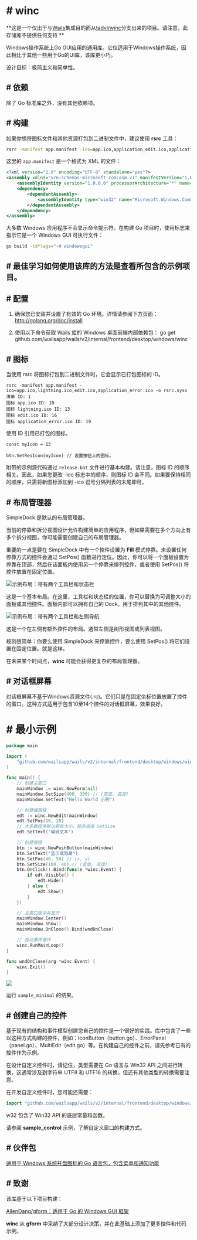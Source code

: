 # # winc

**这是一个仅出于与[Wails](https://github.com/wailsapp/wails)集成目的而从[tadvi/winc](https://github.com/tadvi/winc)分支出来的项目。请注意，此存储库不提供任何支持 **

Windows操作系统上Go GUI应用的通用库。它仅适用于Windows操作系统，因此相比于其他一些用于Go的UI库，该库更小巧。

设计目标：极简主义和简单性。
## # 依赖

除了 Go 标准库之外，没有其他依赖项。
## # 构建

如果你想将图标文件和其他资源打包到二进制文件中，建议使用 **rsrc** 工具：

```bash
rsrc -manifest app.manifest -ico=app.ico,application_edit.ico,application_error.ico -o rsrc.syso
```

这里的 `app.manifest` 是一个格式为 XML 的文件：

```xml
<?xml version="1.0" encoding="UTF-8" standalone="yes"?>
<assembly xmlns="urn:schemas-microsoft-com:asm.v1" manifestVersion="1.0">
    <assemblyIdentity version="1.0.0.0" processorArchitecture="*" name="App" type="win32"/>
    <dependency>
        <dependentAssembly>
            <assemblyIdentity type="win32" name="Microsoft.Windows.Common-Controls" version="6.0.0.0" processorArchitecture="*" publicKeyToken="6595b64144ccf1df" language="*"/>
        </dependentAssembly>
    </dependency>
</assembly>
```

大多数 Windows 应用程序不会显示命令提示符。在构建 Go 项目时，使用标志来指示它是一个 Windows GUI 可执行文件：

```bash
go build -ldflags="-H windowsgui"
```
## # 最佳学习如何使用该库的方法是查看所包含的**示例**项目。
## # 配置

1. 确保您已安装并设置了有效的 Go 环境。详情请参阅下方页面：
   http://golang.org/doc/install

2. 使用以下命令获取 Wails 库的 Windows 桌面前端内部依赖包：
   go get github.com/wailsapp/wails/v2/internal/frontend/desktop/windows/winc
## # 图标

当使用 rsrc 将图标打包到二进制文件时，它会显示已打包图标的 ID。

```
rsrc -manifest app.manifest -ico=app.ico,lightning.ico,edit.ico,application_error.ico -o rsrc.syso
清单 ID: 1
图标 app.ico ID: 10
图标 lightning.ico ID: 13
图标 edit.ico ID: 16
图标 application_error.ico ID: 19
```

使用 ID 引用已打包的图标。

```
const myIcon = 13

btn.SetResIcon(myIcon) // 设置按钮上的图标。
```

附带的示例源代码通过 `release.bat` 文件进行基本构建。请注意，图标 ID 的顺序相关。因此，如果您更改 -ico 标志中的顺序，则图标 ID 会不同。如果要保持相同的顺序，只需将新图标添加到 -ico 逗号分隔列表的末尾即可。
## # 布局管理器

SimpleDock 是默认的布局管理器。

当前的停靠和拆分视图设计允许构建简单的应用程序，但如果需要在多个方向上有多个拆分视图，你可能需要创建自己的布局管理器。

重要的一点是要在 SimpleDock 中有一个控件设置为 **Fill** 模式停靠。未设置任何停靠方式的控件会通过 SetPos() 函数进行定位。因此，你可以将一个面板设置为停靠在顶部，然后在该面板内使用另一个停靠来排列控件，或者使用 SetPos() 将控件放置在固定位置。

![示例布局：带有两个工具栏和状态栏](dock_topbottom.png)

这是一个基本布局。在这里，工具栏和状态栏的位置，你可以替换为可调整大小的面板或其他控件。面板内部可以拥有自己的 Dock，用于排列其中的其他控件。

![示例布局：带有两个工具栏和左侧导航](dock_topleft.png)

这是一个在左侧有额外控件的布局。通常左侧是树形视图或列表视图。

规则很简单：你要么使用 SimpleDock 来停靠控件，要么使用 SetPos() 将它们设置在固定位置。就是这样。

在未来某个时间点，**winc** 可能会获得更复杂的布局管理器。
## # 对话框屏幕

对话框屏幕不基于Windows资源文件(.rc)。它们只是在固定坐标位置放置了控件的窗口。这种方式适用于包含10至14个控件的对话框屏幕，效果良好。
# # 最小示例

```go
package main

import (
	"github.com/wailsapp/wails/v2/internal/frontend/desktop/windows/winc"
)

func main() {
	// 创建主窗口
	mainWindow := winc.NewForm(nil)
	mainWindow.SetSize(400, 300) // (宽度, 高度)
	mainWindow.SetText("Hello World 示例")

	// 创建编辑框
	edt := winc.NewEdit(mainWindow)
	edt.SetPos(10, 20)
	// 大多数控件默认都有大小，除非调用 SetSize
	edt.SetText("编辑文本")

	// 创建按钮
	btn := winc.NewPushButton(mainWindow)
	btn.SetText("显示或隐藏")
	btn.SetPos(40, 50) // (x, y)
	btn.SetSize(100, 40) // (宽度, 高度)
	btn.OnClick().Bind(func(e *winc.Event) {
		if edt.Visible() {
			edt.Hide()
		} else {
			edt.Show()
		}
	})

	// 主窗口居中并显示
	mainWindow.Center()
	mainWindow.Show()
	mainWindow.OnClose().Bind(wndOnClose)

	// 启动事件循环
	winc.RunMainLoop()
}

func wndOnClose(arg *winc.Event) {
	winc.Exit()
}
```

![](examples/hello.png)

运行 `sample_minimal` 的结果。
## # 创建自己的控件

基于现有的结构和事件模型创建您自己的控件是一个很好的实践。库中包含了一些以这种方式构建的控件，例如：IconButton（button.go）、ErrorPanel（panel.go）、MultiEdit（edit.go）等。在构建自己的控件之前，请先参考已有的控件作为示例。

在设计自定义控件时，请记住，类型需要在 Go 语言与 Win32 API 之间进行转换，这通常涉及到字符串 UTF8 和 UTF16 的转换，但还有其他类型的转换需要注意。

在开发自定义控件时，您可能还需要：

```go
import "github.com/wailsapp/wails/v2/internal/frontend/desktop/windows/winc/w32"
```

w32 包含了 Win32 API 的底层常量和函数。

请参阅 **sample_control** 示例，了解自定义窗口的构建方式。
## # 伙伴包

[适用于 Windows 系统托盘图标的 Go 语言包，包含菜单和通知功能](https://github.com/tadvi/systray)
## # 致谢

该库基于以下项目构建：

[AllenDang/gform：适用于 Go 的 Windows GUI 框架](https://github.com/AllenDang/gform)

**winc** 从 **gform** 中采纳了大部分设计决策，并在此基础上添加了更多控件和代码示例。
